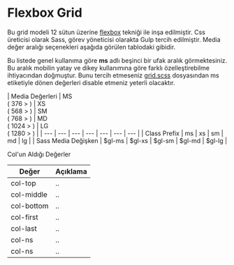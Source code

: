 # Flexbox Grid
Bu grid modeli 12 sütun üzerine [flexbox](http://www.w3schools.com/css/css3_flexbox.asp) tekniği ile inşa edilmiştir. Css üreticisi olarak Sass, görev yöneticisi olarakta Gulp tercih edilmiştir. Media değer aralığı seçenekleri aşağıda görülen tablodaki gibidir.

Bu listede genel kullanıma göre **ms** adlı beşinci bir ufak aralık görmektesiniz. Bu aralık mobilin yatay ve dikey kullanımına göre farklı özelleştirebilme ihtiyacından doğmuştur. Bunu tercih etmeseniz [grid.scss](https://github.com/thealico/flexboxgrid/blob/master/src/style/grid.scss) dosyasından ms etiketiyle dönen değerleri disable etmeniz yeterli olacaktır.


| Media Değerleri  | MS <br> ( 376 > )  | XS <br> ( 568 > ) | SM <br> ( 768 > )  |   MD <br> ( 1024 > )  |  LG <br> ( 1280 > )  |
| --- | --- | --- | --- | --- | --- | --- |
| Class Prefix         |   ms   | xs   |  sm  |  md  |  lg  |
| Sass Media Değişken  |   $gl-ms  |  $gl-xs  |  $gl-sm  |  $gl-md  | $gl-lg  |


Col'un Aldığı Değerler

| Değer  | Açıklama |
| --------- | ------------------------ |
| col-top        | .. |
| col-middle        | .. |
| col-bottom        | .. |
| col-first        | .. |
| col-last        | .. |
| col-ns        | .. |
| col-ns        | .. |






